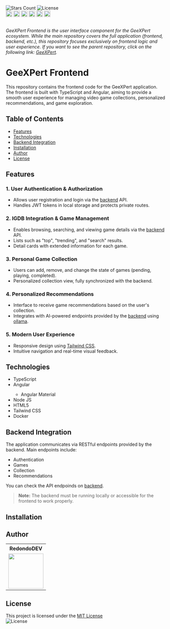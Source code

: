<div id="Badges1">
    <img alt="Stars Count" src="https://img.shields.io/github/stars/RedondoDev/GeeXPert-Frontend?style=flat-square&color=yellow">
    <img alt="License" src="https://img.shields.io/badge/License-MIT-purple?style=flat-square">    
</div>
<div id="Badges2">
    <img alt="TypeScript" src="https://img.shields.io/badge/TypeScript-007ACC?style=for-the-badge&logo=typescript&logoColor=white" height="20">
    <img alt="Angular" src="https://img.shields.io/badge/Angular-DD0031?style=for-the-badge&logo=angular&logoColor=white" height="20">
    <img alt="Node JS" src="https://img.shields.io/badge/Node%20js-339933?style=for-the-badge&logo=nodedotjs&logoColor=white" height="20">
    <img alt="HTML5" src="https://img.shields.io/badge/HTML5-E34F26?style=for-the-badge&logo=html5&logoColor=white" height="20">
    <img alt="Tailwind" src="https://img.shields.io/badge/Tailwind_CSS-38B2AC?style=for-the-badge&logo=tailwind-css&logoColor=white" height="20">
    <img alt="Docker" src="https://img.shields.io/badge/Docker-2CA5E0?style=for-the-badge&logo=docker&logoColor=white" height="20">
</div>

<br>

*GeeXPert Frontend is the user interface component for the GeeXPert ecosystem. While the main repository covers the full application (frontend, backend, etc.), this repository focuses exclusively on frontend logic and user experience. If you want to see the parent repository, click on the following link: <a href="https://github.com/RedondoDev/GeeXPert">GeeXPert</a>.*

# GeeXPert Frontend

This repository contains the frontend code for the GeeXPert application. The frontend is built with TypeScript and Angular, aiming to provide a smooth user experience for managing video game collections, personalized recommendations, and game exploration.

## Table of Contents
- [Features](#features)
- [Technologies](#technologies)
- [Backend Integration](#backend-integration)
- [Installation](#installation)
- [Author](#author)
- [License](#license)

## Features

### 1. User Authentication & Authorization
- Allows user registration and login via the [backend](https://github.com/RedondoDev/GeeXPert-Backend) API.
- Handles JWT tokens in local storage and protects private routes.

### 2. IGDB Integration & Game Management
- Enables browsing, searching, and viewing game details via the [backend](https://github.com/RedondoDev/GeeXPert-Backend) API.
- Lists such as "top", "trending", and "search" results.
- Detail cards with extended information for each game.

### 3. Personal Game Collection
- Users can add, remove, and change the state of games (pending, playing, completed).
- Personalized collection view, fully synchronized with the backend.

### 4. Personalized Recommendations
- Interface to receive game recommendations based on the user's collection.
- Integrates with AI-powered endpoints provided by the [backend](https://github.com/RedondoDev/GeeXPert-Backend) using [ollama](https://github.com/ollama/ollama).

### 5. Modern User Experience
- Responsive design using [Tailwind CSS](https://tailwindcss.com/).
- Intuitive navigation and real-time visual feedback.

## Technologies

<ul>
  <li>TypeScript</li>
  <li>Angular</li>
    <ul>
      <li>Angular Material</li>
    </ul>
  <li>Node JS</li>
  <li>HTML5</li>
  <li>Tailwind CSS</li>
  <li>Docker</li>
</ul>

## Backend Integration

The application communicates via RESTful endpoints provided by the backend. Main endpoints include:

- Authentication
- Games
- Collection
- Recommendations

You can check the API endpoinds on [backend](https://github.com/RedondoDev/GeeXPert-Backend).

> **Note:** The backend must be running locally or accessible for the frontend to work properly.

## Installation


## Author

<table>
    <tr>
        <th>RedondoDEV</th>    
    </tr>
    <tr>        
        <td>
            <a href="https://github.com/RedondoDev">
                <img src="https://avatars.githubusercontent.com/u/163606882?v=1" width="110px"> 
            </a>
        </td>
    </tr>
</table>

## License

This project is licensed under the [MIT License](https://github.com/RedondoDev/GeeXPert-Frontend/blob/master/README.md)  
<img alt="License" src="https://img.shields.io/badge/License-MIT-purple?style=flat-square"> 
